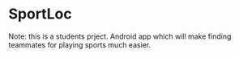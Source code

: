 # SportLoc
Note: this is a students prject.
Android app which will make finding teammates for playing sports much easier.
